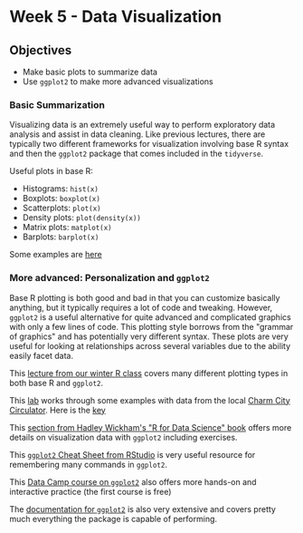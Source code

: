 # Week 5 - Data Visualization

## Objectives

- Make basic plots to summarize data
- Use `ggplot2` to make more advanced visualizations

### Basic Summarization

Visualizing data is an extremely useful way to perform exploratory data analysis and assist in data cleaning. Like previous lectures, there are typically two different frameworks for visualization involving base R syntax and then the `ggplot2` package that comes included in the `tidyverse`. 

Useful plots in base R:
- Histograms: `hist(x)` 
- Boxplots: `boxplot(x)`
- Scatterplots: `plot(x)`
- Density plots: `plot(density(x))`
- Matrix plots: `matplot(x)`
- Barplots: `barplot(x)`

Some examples are [here](http://www.statmethods.net/graphs/index.html)

### More advanced: Personalization and `ggplot2`

Base R plotting is both good and bad in that you can customize basically anything, but it typically requires a lot of code and tweaking. However, `ggplot2` is a useful alternative for quite advanced and complicated graphics with only a few lines of code. This plotting style borrows from the "grammar of graphics" and has potentially very different syntax. These plots are very useful for looking at relationships across several variables due to the ability easily facet data. 

This [lecture from our winter R class](http://aejaffe.com/winterR_2017//Data_Visualization/lecture/Data_Visualization.html) covers many different plotting types in both base R and `ggplot2`.

This [lab](http://aejaffe.com/winterR_2017//Data_Visualization/lab/Data_Visualization_Lab.R) works through some examples with data from the local [Charm City Circulator](http://www.charmcitycirculator.com/). 
Here is the [key](http://aejaffe.com/winterR_2017//Data_Visualization/lab/Data_Visualization_Lab_key.R)

This [section from Hadley Wickham's "R for Data Science" book](http://r4ds.had.co.nz/data-visualisation.html) offers more details on visualization data with `ggplot2` including exercises.

This [`ggplot2` Cheat Sheet from RStudio](https://www.rstudio.com/wp-content/uploads/2015/03/ggplot2-cheatsheet.pdf) is very useful resource for remembering many commands in `ggplot2`.

This [Data Camp course on `ggplot2`](https://www.datacamp.com/courses/data-visualization-with-ggplot2-1) also offers more hands-on and interactive practice (the first course is free)

The [documentation for `ggplot2`](http://ggplot2.tidyverse.org/reference/) is also very extensive and covers pretty much everything the package is capable of performing. 